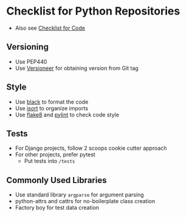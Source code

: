 # Checklist for Python Repositories

- Also see [Checklist for Code](Checklist-Code.md)

## Versioning

- Use PEP440
- Use [Versioneer](https://github.com/python-versioneer/python-versioneer) for obtaining version from Git tag

## Style
- Use [black](https://pypi.org/project/black/) to format the code
- Use [isort](https://pypi.org/project/isort/) to organize imports
- Use [flake8](https://pypi.org/project/flake8/) and [pylint](https://pypi.org/project/pylint/) 
to check code style

## Tests

- For Django projects, follow 2 scoops cookie cutter approach
- For other projects, prefer pytest
    - Put tests into `/tests`

## Commonly Used Libraries

- Use standard library `argparse` for argument parsing
- python-attrs and cattrs for no-boilerplate class creation
- Factory boy for test data creation
